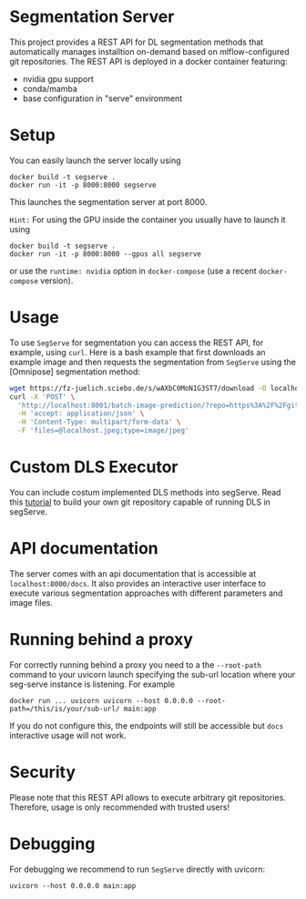 # Segmentation Server

This project provides a REST API for DL segmentation methods that automatically manages installtion on-demand based on mlflow-configured git repositories. The REST API is deployed in a docker container featuring:

- nvidia gpu support
- conda/mamba
- base configuration in "serve" environment

# Setup

You can easily launch the server locally using
```
docker build -t segserve .
docker run -it -p 8000:8000 segserve
```

This launches the segmentation server at port 8000.

`Hint:` For using the GPU inside the container you usually have to launch it using

```
docker build -t segserve .
docker run -it -p 8000:8000 --gpus all segserve
```

or use the `runtime: nvidia` option in `docker-compose` (use a recent `docker-compose` version).

# Usage

To use `SegServe` for segmentation you can access the REST API, for example, using `curl`. Here is a bash example that first downloads an example image and then requests the segmentation from `SegServe` using the [Omnipose] segmentation method:

```bash
wget https://fz-juelich.sciebo.de/s/wAXbC0MoN1G3ST7/download -O localhost.jpeg
curl -X 'POST' \
  'http://localhost:8001/batch-image-prediction/?repo=https%3A%2F%2Fgithub.com%2Fhip-satomi%2FCellpose-Executor.git&entry_point=omnipose&version=main' \
  -H 'accept: application/json' \
  -H 'Content-Type: multipart/form-data' \
  -F 'files=@localhost.jpeg;type=image/jpeg'
```

# Custom DLS Executor

You can include costum implemented DLS methods into segServe. Read this [tutorial](CustomDLSExecutor.md) to build your own git repository capable of running DLS in segServe.

# API documentation

The server comes with an api documentation that is accessible at `localhost:8000/docs`. It also provides an interactive user interface to execute various segmentation approaches with different parameters and image files.

# Running behind a proxy

For correctly running behind a proxy you need to a the `--root-path` command to your uvicorn launch specifying the sub-url location where your seg-serve instance is listening. For example

```
docker run ... uvicorn uvicorn --host 0.0.0.0 --root-path=/this/is/your/sub-url/ main:app
```

If you do not configure this, the endpoints will still be accessible but `docs` interactive usage will not work.

# Security

Please note that this REST API allows to execute arbitrary git repositories. Therefore, usage is only recommended with trusted users!

# Debugging

For debugging we recommend to run `SegServe` directly with uvicorn:

```
uvicorn --host 0.0.0.0 main:app
```